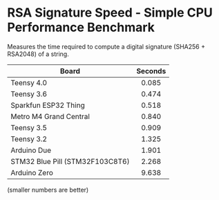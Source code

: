 # RSA Signature Speed - Simple CPU Performance Benchmark

Measures the time required to compute a digital signature (SHA256 + RSA2048) of a string.

| Board                           | Seconds |
| ------------------------------- | :-----: |
| Teensy 4.0                      |  0.085  |
| Teensy 3.6                      |  0.474  |
| Sparkfun ESP32 Thing            |  0.518  |
| Metro M4 Grand Central          |  0.840  |
| Teensy 3.5                      |  0.909  |
| Teensy 3.2                      |  1.325  |
| Arduino Due                     |  1.901  |
| STM32 Blue Pill (STM32F103C8T6) |  2.268  |
| Arduino Zero                    |  9.638  |

(smaller numbers are better)

